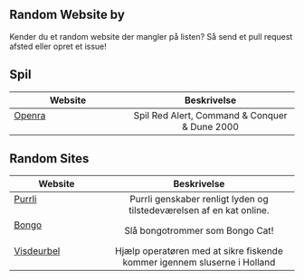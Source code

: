 ## Random Website by
Kender du et random website der mangler på listen? Så send et pull request afsted eller opret et issue!

## Spil

| Website                                                                                                        | Beskrivelse | 
| -------------------------------------------------------------------------------------------------------------- |:----:|
| [Openra](https://www.openra.net/)                                                                              | Spil Red Alert, Command & Conquer & Dune 2000| 


## Random Sites

| Website                                                                                                        | Beskrivelse | 
| -------------------------------------------------------------------------------------------------------------- |:----:|
| [Purrli](https://purrli.com/)                                                                                  | Purrli genskaber renligt lyden og tilstedeværelsen af en kat online. |
| [Bongo](https://bongo.cat/)                                                                                    | Slå bongotrommer som Bongo Cat! |
| [Visdeurbel](https://visdeurbel.nl/)                                                                           | Hjælp operatøren med at sikre fiskende kommer igennem sluserne i Holland | 
